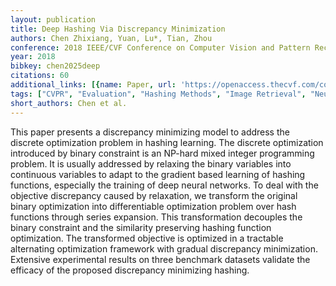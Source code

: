 ```yaml
---
layout: publication
title: Deep Hashing Via Discrepancy Minimization
authors: Chen Zhixiang, Yuan, Lu*, Tian, Zhou
conference: 2018 IEEE/CVF Conference on Computer Vision and Pattern Recognition
year: 2018
bibkey: chen2025deep
citations: 60
additional_links: [{name: Paper, url: 'https://openaccess.thecvf.com/content_cvpr_2018/CameraReady/0540.pdf'}]
tags: ["CVPR", "Evaluation", "Hashing Methods", "Image Retrieval", "Neural Hashing"]
short_authors: Chen et al.
---
```

This paper presents a discrepancy minimizing model to
address the discrete optimization problem in hashing learning. The discrete optimization introduced by binary constraint is an NP-hard mixed integer programming problem.
It is usually addressed by relaxing the binary variables into
continuous variables to adapt to the gradient based learning of hashing functions, especially the training of deep
neural networks. To deal with the objective discrepancy
caused by relaxation, we transform the original binary optimization into differentiable optimization problem over hash
functions through series expansion. This transformation decouples the binary constraint and the similarity preserving
hashing function optimization. The transformed objective
is optimized in a tractable alternating optimization framework with gradual discrepancy minimization. Extensive experimental results on three benchmark datasets validate the
efficacy of the proposed discrepancy minimizing hashing.